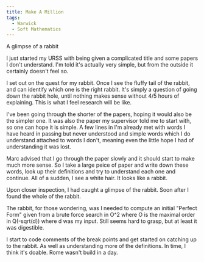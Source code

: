 ```yaml
---
title: Make A Million
tags:
  - Warwick
  - Soft Mathematics
---
```

 A glimpse of a rabbit

I just started my URSS with being given a complicated title and some papers I don't understand. I'm told it's actually very simple, but from the outside it certainly doesn't feel so.

I set out on the quest for my rabbit. Once I see the fluffy tail of the rabbit, and can identify which one is the right rabbit. It's simply a question of going down the rabbit hole, until nothing makes sense without 4/5 hours of explaining. This is what I feel research will be like.

I've been going through the shorter of the papers, hoping it would also be the simpler one. It was also the paper my supervisor told me to start with, so one can hope it is simple. A few lines in I'm already met with words I have heard in passing but never understood and simple words which I do understand attached to words I don't, meaning even the little hope I had of understanding it was lost.

Marc advised that I go through the paper slowly and it should start to make much more sense. So I take a large peice of paper and write down these words, look up their definitions and try to understand each one and continue. All of a sudden, I see a white hair. It looks like a rabbit.

Upon closer inspection, I had caught a glimpse of the rabbit. Soon after I found the whole of the rabbit.

The rabbit, for those wondering, was I needed to compute an initial "Perfect Form" given from a brute force search in O^2 where O is the maximal order in Q(-sqrt(d)) where d was my input. Still seems hard to grasp, but at least it was digestible.

I start to code comments of the break points and get started on catching up to the rabbit. As well as understanding more of the definitions. In time, I think it's doable. Rome wasn't build in a day.
